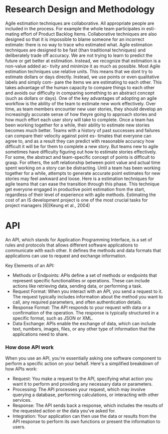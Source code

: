 # Research Design and Methodology
Agile estimation techniques are collaborative. All appropriate people are
included in the process. For example the whole team participates in esti-
mating effort of Product Backlog Items. Collaborative techniques are also
designed so that it is impossible to blame someone for an incorrect estimate:
there is no way to trace who estimated what. Agile estimation techniques
are designed to be fast (than traditional techniques) and deliberately trade
off accuracy. We are not trying to learn to predict the future or get better at
estimation. Instead, we recognize that estimation is a non-value added ac-
tivity and minimize it as much as possible. Most Agile estimation techniques
use relative units. This means that we dont try to estimate dollars or days
directly. Instead, we use points or even qualitative labels and simply com-
pare the items we are estimating to each other. This takes advantage of the
human capacity to compare things to each other and avoids our difficulty in
comparing something to an abstract concept (such as dollars or days). One
of the key advantages of adopting an agile workflow is the ability of the team
to estimate new work effectively. Over time, as team members encounter
new user stories, they should develop an increasingly accurate sense of how
theyre going to approach stories and how much effort each user story will
take to complete. Once a team has been working together for a while, their
ability to estimate new stories becomes much better. Teams with a history
of past successes and failures can compare their velocity against point es-
timates that everyone can agree to, and as a result they can predict with
reasonable accuracy how difficult it will be for them to complete a new story.
But teams new to agile sometimes have difficulty figuring out how to estimate
stories effectively. For some, the abstract and team-specific concept of points
is difficult to grasp. For others, the soft relationship between point value
and actual time spent working on a story can be distracting. Until a team
has been working together for a while, attempts to generate accurate point
estimates for new stories may feel awkward and loose. Here is a estimation
techniques for agile teams that can ease the transition through this phase.
This technique get everyone engaged in productive point estimation from the
start, regardless of their level of experience with agile methods. Estimating
the cost of an IS development project is one of the most crucial tasks for
project managers [6](Keung et al., 2004)


# API
An API, which stands for Application Programming Interface, is a set of rules and protocols that allows different software applications to communicate with each other. It defines the methods and data formats that applications can use to request and exchange information.

Key Elements of an API:
- Methods or Endpoints: APIs define a set of methods or endpoints that represent specific functionalities or operations. These can include actions like retrieving data, sending data, or performing a task.
- Request Format: When you interact with an API, you send a request to it. The request typically includes information about the method you want to call, any required parameters, and often authentication details.
- Response Format: The API responds to your request with data or a confirmation of the operation. The response is typically structured in a specific format, such as JSON or XML.
- Data Exchange: APIs enable the exchange of data, which can include text, numbers, images, files, or any other type of information that the applications need to share.

### How dose API work
When you use an API, you're essentially asking one software component to perform a specific action on your behalf. Here's a simplified breakdown of how APIs work:
- Request: You make a request to the API, specifying what action you want it to perform and providing any necessary data or parameters.
- Processing: The API processes your request, which may involve querying a database, performing calculations, or interacting with other services.
- Response: The API sends back a response, which includes the results of the requested action or the data you've asked for.
- Integration: Your application can then use the data or results from the API response to perform its own functions or present the information to users.

